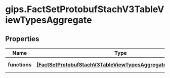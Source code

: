 # gips.FactSetProtobufStachV3TableViewTypesAggregate

## Properties

Name | Type | Description | Notes
------------ | ------------- | ------------- | -------------
**functions** | [**[FactSetProtobufStachV3TableViewTypesAggregateTypesFunction]**](FactSetProtobufStachV3TableViewTypesAggregateTypesFunction.md) |  | [optional] [readonly] 


